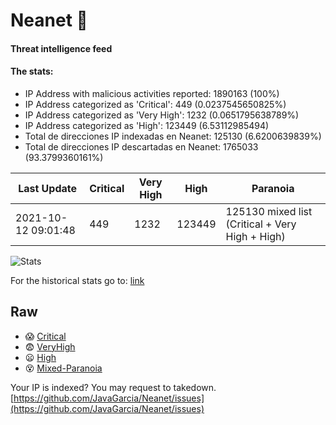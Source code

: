 # Neanet :hocho:
#### Threat intelligence feed
#### The stats:

- IP Address with malicious activities reported: 1890163 (100%)
- IP Address categorized as 'Critical':  449 (0.0237545650825%)
- IP Address categorized as 'Very High':  1232 (0.0651795638789%)
- IP Address categorized as 'High':  123449 (6.53112985494)
- Total de direcciones IP indexadas en Neanet:  125130 (6.6200639839%)
- Total de direcciones IP descartadas en Neanet:  1765033 (93.3799360161%)

| Last Update | Critical | Very High | High | Paranoia |
| --- | --- | --- | --- | --- |
| 2021-10-12 09:01:48 | 449 | 1232 | 123449 | 125130 mixed list (Critical + Very High + High)|

![Stats](https://docs.google.com/spreadsheets/d/e/2PACX-1vSnaNMIXVabIpDJjufMlzH7poXnshF3mgd8Is1g9ytUEzVsP5my4Trn8f-xkoLLQ38xpL3HtmUexLo6/pubchart?oid=501124687&format=image)

For the historical stats go to: [link](/stats.csv)
## Raw
- :scream: [Critical](https://raw.githubusercontent.com/JavaGarcia/Neanet/master/blacklists/neanet_critical.txt)
- :fearful: [VeryHigh](https://raw.githubusercontent.com/JavaGarcia/Neanet/master/blacklists/neanet_veryHigh.txtt)
- :frowning: [High](https://raw.githubusercontent.com/JavaGarcia/Neanet/master/blacklists/neanet_high.txt)
- :dizzy_face: [Mixed-Paranoia](https://raw.githubusercontent.com/JavaGarcia/Neanet/master/blacklists/neanet_all.txt)


Your IP is indexed? You may request to takedown. [https://github.com/JavaGarcia/Neanet/issues](https://github.com/JavaGarcia/Neanet/issues)





























































































































































































































































































































































































































































































































































































































































































































































































































































































































































































































































































































































































































































































































































































































































































































































































































































































































































































































































































































































































































































































































































































































































































































































































































































































































































































































































































































































































































































































































































































































































































































































































































































































































































































































































































































































































































































































































































































































































































































































































































































































































































































































































































































































































































































































































































































































































































































































































































































































































































































































































































































































































































































































































































































































































































































































































































































































































































































































































































































































































































































































































































































































































































































































































































































































































































































































































































































































































































































































































































































































































































































































































































































































































































































































































































































































































































































































































































































































































































































































































































































































































































































































































































































































































































































































































































































































































































































































































































































































































































































































































































































































































































































































































































































































































































































































































































